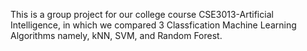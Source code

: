 This is a group project for our college course CSE3013-Artificial Intelligence, in which we compared 3 Classfication Machine Learning Algorithms namely, kNN, SVM, and Random Forest.